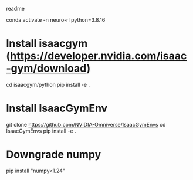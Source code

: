 readme


conda activate -n neuro-rl python=3.8.16

# Install isaacgym (https://developer.nvidia.com/isaac-gym/download)
cd isaacgym/python
pip install -e .

# Install IsaacGymEnv
git clone https://github.com/NVIDIA-Omniverse/IsaacGymEnvs
cd IsaacGymEnvs
pip install -e .

# Downgrade numpy
pip install "numpy<1.24"